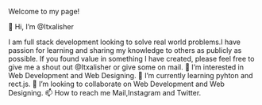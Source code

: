 Welcome to my page!

👋 Hi, I’m @Itxalisher

I am full stack development looking to solve real world problems.I have passion for learning and sharing my knowledge to others as publicly as possible. If you found value in something I have created, please feel free to give me a shout out @Itxalisher or give some on mail.
👀 I’m interested in Web Development and Web Designing.
🌱 I’m currently learning pyhton and rect.js.
💞️ I’m looking to collaborate on Web Development and Web Designing.
📫 How to reach me Mail,Instagram and Twitter.
<!---
Itxalisher/Itxalisher is a ✨ special ✨ repository because its `README.md` (this file) appears on your GitHub profile.
You can click the Preview link to take a look at your changes.
--->
